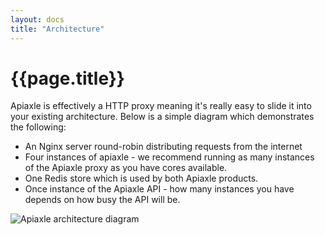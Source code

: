 ```yaml
---
layout: docs
title: "Architecture"
---
```


# {{page.title}}

Apiaxle is effectively a HTTP proxy meaning it's really easy to slide
it into your existing architecture. Below is a simple diagram which
demonstrates the following:

* An Nginx server round-robin distributing requests from the internet
* Four instances of apiaxle - we recommend running as many instances
  of the Apiaxle proxy as you have cores available.
* One Redis store which is used by both Apiaxle products.
* Once instance of the Apiaxle API - how many instances you have
  depends on how busy the API will be. 

![Apiaxle architecture diagram](http://github.com/philjackson/apiaxle/raw/master/proxy/docs/sample-architecture.png)
